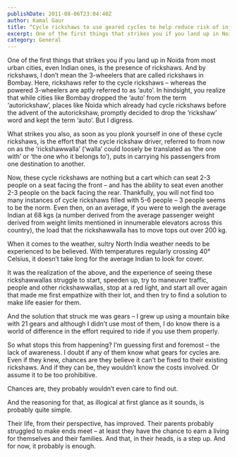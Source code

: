 ```yaml
---
publishDate: 2011-08-06T23:04:40Z
author: Kamal Gaur
title: “Cycle rickshaws to use geared cycles to help reduce risk of injury and strain” 
excerpt: One of the first things that strikes you if you land up in Noida from most urban cities, even Indian ones, is the presence of… 
category: General
---
```


One of the first things that strikes you if you land up in Noida from most urban cities, even Indian ones, is the presence of rickshaws. And by rickshaws, I don’t mean the 3-wheelers that are called rickshaws in Bombay. Here, rickshaws refer to the cycle rickshaws – whereas the powered 3-wheelers are aptly referred to as ‘auto’. In hindsight, you realize that while cities like Bombay dropped the ‘auto’ from the term ‘autorickshaw’, places like Noida which already had cycle rickshaws before the advent of the autorickshaw, promptly decided to drop the ‘rickshaw’ word and kept the term ‘auto’. But I digress.

What strikes you also, as soon as you plonk yourself in one of these cycle rickshaws, is the effort that the cycle rickshaw driver, referred to from now on as the ‘rickshawwalla’ (‘walla’ could loosely be translated as ‘the one with’ or ‘the one who it belongs to’), puts in carrying his passengers from one destination to another.

Now, these cycle rickshaws are nothing but a cart which can seat 2-3 people on a seat facing the front – and has the ability to seat even another 2-3 people on the back facing the rear. Thankfully, you will not find too many instances of cycle rickshaws filled with 5-6 people – 3 people seems to be the norm. Even then, on an average, if you were to weigh the average Indian at 68 kgs (a number derived from the average passenger weight derived from weight limits mentioned in innumerable elevators across this country), the load that the rickshawwalla has to move tops out over 200 kg.

When it comes to the weather, sultry North India weather needs to be experienced to be believed. With temperatures regularly crossing 40° Celsius, it doesn’t take long for the average Indian to look for cover.

It was the realization of the above, and the experience of seeing these rickshawwallas struggle to start, speeden up, try to maneuver traffic, people and other rickshawwallas, stop at a red light, and start all over again that made me first empathize with their lot, and then try to find a solution to make life easier for them.

And the solution that struck me was gears – I grew up using a mountain bike with 21 gears and although I didn’t use most of them, I do know there is a world of difference in the effort required to ride if you use them properly.

So what stops this from happening? I’m guessing first and foremost – the lack of awareness. I doubt if any of them know what gears for cycles are. Even if they knew, chances are they believe it can’t be fixed to their existing rickshaws. And if they can be, they wouldn’t know the costs involved. Or assume it to be too prohibitive.

Chances are, they probably wouldn’t even care to find out.

And the reasoning for that, as illogical at first glance as it sounds, is probably quite simple.

Their life, from their perspective, has improved. Their parents probably struggled to make ends meet – at least they have the chance to earn a living for themselves and their families. And that, in their heads, is a step up. And for now, it probably is enough.
